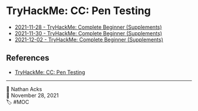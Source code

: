 # TryHackMe: CC: Pen Testing

* [2021-11-28 - TryHackMe: Complete Beginner (Supplements)](../log/2021-11-28-tryhackme-complete-beginner-supplements.md)
* [2021-11-30 - TryHackMe: Complete Beginner (Supplements)](../log/2021-11-30-tryhackme-complete-beginner-supplements.md)
* [2021-12-02 - TryHackMe: Complete Beginner (Supplements)](../log/2021-12-02-tryhackme-complete-beginner-supplements.md)

## References

* [TryHackMe: CC: Pen Testing](https://tryhackme.com/room/ccpentesting)

- - - -

<span aria-hidden="true">👤</span> Nathan Acks  
<span aria-hidden="true">📅</span> November 28, 2021  
<span aria-hidden="true">🏷️</span> #MOC
